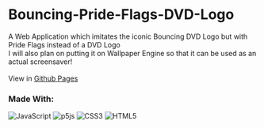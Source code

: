 # Bouncing-Pride-Flags-DVD-Logo

A Web Application which imitates the iconic Bouncing DVD Logo but with Pride Flags instead of a DVD Logo <br>
I will also plan on putting it on Wallpaper Engine so that it can be used as an actual screensaver! <br>
<br>
View in [Github Pages](https://lunatsukiii.github.io/Bouncing-Pride-Flags-DVD-Logo/) <br>
### Made With:
![JavaScript](https://img.shields.io/badge/javascript-%23323330.svg?style=for-the-badge&logo=javascript&logoColor=%23F7DF1E)
![p5js](https://img.shields.io/badge/p5.js-ED225D?style=for-the-badge&logo=p5.js&logoColor=FFFFFF)
![CSS3](https://img.shields.io/badge/css3-%231572B6.svg?style=for-the-badge&logo=css3&logoColor=white)
![HTML5](https://img.shields.io/badge/html5-%23E34F26.svg?style=for-the-badge&logo=html5&logoColor=white)
